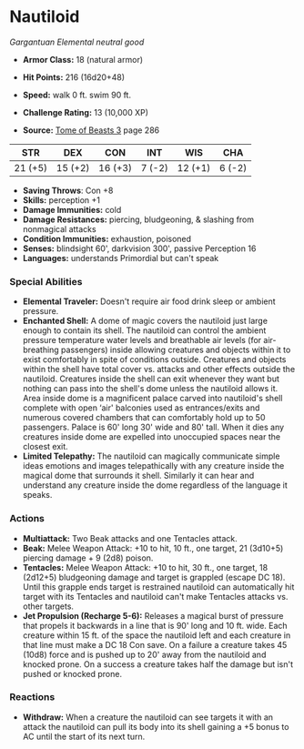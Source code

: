 # Nautiloid

*Gargantuan* *Elemental* *neutral good*

- **Armor Class:** 18 (natural armor)
- **Hit Points:** 216 (16d20+48)
- **Speed:** walk 0 ft. swim 90 ft.

- **Challenge Rating:** 13 (10,000 XP)
- **Source:** [Tome of Beasts 3](https://koboldpress.com/kpstore/product/tome-of-beasts-3-for-5th-edition/) page 286

| STR | DEX | CON | INT | WIS | CHA |
| --- | --- | --- | --- | --- | --- |
| 21 (+5) | 15 (+2) | 16 (+3) | 7 (-2) | 12 (+1) | 6 (-2) |

- **Saving Throws**: Con +8
- **Skills:** perception +1
- **Damage Immunities:** cold
- **Damage Resistances:** piercing, bludgeoning, &amp; slashing from nonmagical attacks 
- **Condition Immunities:** exhaustion, poisoned
- **Senses:** blindsight 60', darkvision 300', passive Perception 16
- **Languages:** understands Primordial but can't speak

### Special Abilities

- **Elemental Traveler:** Doesn't require air food drink sleep or ambient pressure.
- **Enchanted Shell:** A dome of magic covers the nautiloid just large enough to contain its shell. The nautiloid can control the ambient pressure temperature water levels and breathable air levels (for air-breathing passengers) inside allowing creatures and objects within it to exist comfortably in spite of conditions outside. Creatures and objects within the shell have total cover vs. attacks and other effects outside the nautiloid. Creatures inside the shell can exit whenever they want but nothing can pass into the shell's dome unless the nautiloid allows it. Area inside dome is a magnificent palace carved into nautiloid's shell complete with open ‘air' balconies used as entrances/exits and numerous covered chambers that can comfortably hold up to 50 passengers. Palace is 60' long 30' wide and 80' tall. When it dies any creatures inside dome are expelled into unoccupied spaces near the closest exit.
- **Limited Telepathy:** The nautiloid can magically communicate simple ideas emotions and images telepathically with any creature inside the magical dome that surrounds it shell. Similarly it can hear and understand any creature inside the dome regardless of the language it speaks.

### Actions

- **Multiattack:** Two Beak attacks and one Tentacles attack.
- **Beak:** Melee Weapon Attack: +10 to hit, 10 ft., one target, 21 (3d10+5) piercing damage + 9 (2d8) poison.
- **Tentacles:** Melee Weapon Attack: +10 to hit, 30 ft., one target, 18 (2d12+5) bludgeoning damage and target is grappled (escape DC 18). Until this grapple ends target is restrained nautiloid can automatically hit target with its Tentacles and nautiloid can't make Tentacles attacks vs. other targets.
- **Jet Propulsion (Recharge 5-6):** Releases a magical burst of pressure that propels it backwards in a line that is 90' long and 10 ft. wide. Each creature within 15 ft. of the space the nautiloid left and each creature in that line must make a DC 18 Con save. On a failure a creature takes 45 (10d8) force and is pushed up to 20' away from the nautiloid and knocked prone. On a success a creature takes half the damage but isn't pushed or knocked prone.

### Reactions

- **Withdraw:** When a creature the nautiloid can see targets it with an attack the nautiloid can pull its body into its shell gaining a +5 bonus to AC until the start of its next turn.


